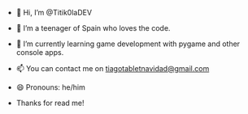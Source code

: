 - 👋 Hi, I’m @Titik0laDEV
- 👀 I’m a teenager of Spain who loves the code.
- 🌱 I’m currently learning game development with pygame and other console apps.
- 📫 You can contact me on tiagotabletnavidad@gmail.com
- 😄 Pronouns: he/him

- Thanks for read me!
